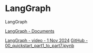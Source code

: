 # LangGraph
LangGraph

[LangGraph - Documents](https://langchain-ai.github.io/langgraph/tutorials/introduction/)

[LangGraph - video - 1 Nov 2024](https://www.youtube.com/watch?v=eZ2yFnGi9hE&t=800s)
[GitHub - 00_quickstart_part1_to_part7.ipynb](https://github.com/panaversity/learn-applied-generative-ai-fundamentals/blob/main/03_langchain_ecosystem/langgraph/chatbot/docs/00_quickstart_part1_to_part7.ipynb)

